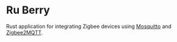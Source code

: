 # Ru Berry
Rust application for integrating Zigbee devices using [Mosquitto](https://mosquitto.org/) 
and [Zigbee2MQTT](https://www.zigbee2mqtt.io/).
